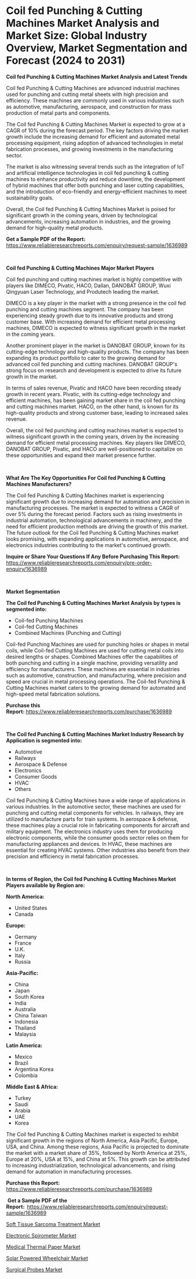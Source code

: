 <p><h1>Coil fed Punching & Cutting Machines Market Analysis and Market Size: Global Industry Overview, Market Segmentation and Forecast (2024 to 2031)</h1></p><p><strong>Coil fed Punching & Cutting Machines Market Analysis and Latest Trends</strong></p>
<p><p>Coil fed Punching & Cutting Machines are advanced industrial machines used for punching and cutting metal sheets with high precision and efficiency. These machines are commonly used in various industries such as automotive, manufacturing, aerospace, and construction for mass production of metal parts and components.</p><p>The Coil fed Punching & Cutting Machines Market is expected to grow at a CAGR of 10% during the forecast period. The key factors driving the market growth include the increasing demand for efficient and automated metal processing equipment, rising adoption of advanced technologies in metal fabrication processes, and growing investments in the manufacturing sector.</p><p>The market is also witnessing several trends such as the integration of IoT and artificial intelligence technologies in coil fed punching & cutting machines to enhance productivity and reduce downtime, the development of hybrid machines that offer both punching and laser cutting capabilities, and the introduction of eco-friendly and energy-efficient machines to meet sustainability goals.</p><p>Overall, the Coil fed Punching & Cutting Machines Market is poised for significant growth in the coming years, driven by technological advancements, increasing automation in industries, and the growing demand for high-quality metal products.</p></p>
<p><strong>Get a Sample PDF of the Report:&nbsp;</strong> <a href="https://www.reliableresearchreports.com/enquiry/request-sample/1636989">https://www.reliableresearchreports.com/enquiry/request-sample/1636989</a></p>
<p>&nbsp;</p>
<p><strong>Coil fed Punching & Cutting Machines Major Market Players</strong></p>
<p><p>Coil fed punching and cutting machines market is highly competitive with players like DIMECO, Pivatic, HACO, Dallan, DANOBAT GROUP, Wuxi Qingyuan Laser Technology, and Produtech leading the market.</p><p>DIMECO is a key player in the market with a strong presence in the coil fed punching and cutting machines segment. The company has been experiencing steady growth due to its innovative products and strong customer base. With increasing demand for efficient metal processing machines, DIMECO is expected to witness significant growth in the market in the coming years.</p><p>Another prominent player in the market is DANOBAT GROUP, known for its cutting-edge technology and high-quality products. The company has been expanding its product portfolio to cater to the growing demand for advanced coil fed punching and cutting machines. DANOBAT GROUP's strong focus on research and development is expected to drive its future growth in the market.</p><p>In terms of sales revenue, Pivatic and HACO have been recording steady growth in recent years. Pivatic, with its cutting-edge technology and efficient machines, has been gaining market share in the coil fed punching and cutting machines market. HACO, on the other hand, is known for its high-quality products and strong customer base, leading to increased sales revenue.</p><p>Overall, the coil fed punching and cutting machines market is expected to witness significant growth in the coming years, driven by the increasing demand for efficient metal processing machines. Key players like DIMECO, DANOBAT GROUP, Pivatic, and HACO are well-positioned to capitalize on these opportunities and expand their market presence further.</p></p>
<p>&nbsp;</p>
<p><strong>What Are The Key Opportunities For Coil fed Punching & Cutting Machines Manufacturers?</strong></p>
<p><p>The Coil fed Punching & Cutting Machines market is experiencing significant growth due to increasing demand for automation and precision in manufacturing processes. The market is expected to witness a CAGR of over 5% during the forecast period. Factors such as rising investments in industrial automation, technological advancements in machinery, and the need for efficient production methods are driving the growth of this market. The future outlook for the Coil fed Punching & Cutting Machines market looks promising, with expanding applications in automotive, aerospace, and electronics industries contributing to the market's continued growth.</p></p>
<p><strong>Inquire or Share Your Questions If Any Before Purchasing This Report:</strong> <a href="https://www.reliableresearchreports.com/enquiry/pre-order-enquiry/1636989">https://www.reliableresearchreports.com/enquiry/pre-order-enquiry/1636989</a></p>
<p>&nbsp;</p>
<p><strong>Market Segmentation</strong></p>
<p><strong>The Coil fed Punching & Cutting Machines Market Analysis by types is segmented into:</strong></p>
<p><ul><li>Coil-fed Punching Machines</li><li>Coil-fed Cutting Machines</li><li>Combined Machines (Punching and Cutting)</li></ul></p>
<p><p>Coil-fed Punching Machines are used for punching holes or shapes in metal coils, while Coil-fed Cutting Machines are used for cutting metal coils into desired lengths or shapes. Combined Machines offer the capabilities of both punching and cutting in a single machine, providing versatility and efficiency for manufacturers. These machines are essential in industries such as automotive, construction, and manufacturing, where precision and speed are crucial in metal processing operations. The Coil-fed Punching & Cutting Machines market caters to the growing demand for automated and high-speed metal fabrication solutions.</p></p>
<p><strong>Purchase this Report:&nbsp;</strong><a href="https://www.reliableresearchreports.com/purchase/1636989">https://www.reliableresearchreports.com/purchase/1636989</a></p>
<p>&nbsp;</p>
<p><strong>The Coil fed Punching & Cutting Machines Market Industry Research by Application is segmented into:</strong></p>
<p><ul><li>Automotive</li><li>Railways</li><li>Aerospace & Defense</li><li>Electronics</li><li>Consumer Goods</li><li>HVAC</li><li>Others</li></ul></p>
<p><p>Coil fed Punching & Cutting Machines have a wide range of applications in various industries. In the automotive sector, these machines are used for punching and cutting metal components for vehicles. In railways, they are utilized to manufacture parts for train systems. In aerospace & defense, these machines play a crucial role in fabricating components for aircraft and military equipment. The electronics industry uses them for producing electronic components, while the consumer goods sector relies on them for manufacturing appliances and devices. In HVAC, these machines are essential for creating HVAC systems. Other industries also benefit from their precision and efficiency in metal fabrication processes.</p></p>
<p>&nbsp;</p>
<p><strong>In terms of Region, the Coil fed Punching & Cutting Machines Market Players available by Region are:</strong></p>
<p>
    <p> <strong> North America: </strong>
        <ul>
            <li>United States</li>
            <li>Canada</li>
        </ul>
        </p> 
    <p> <strong> Europe: </strong>
        <ul>
            <li>Germany</li>
            <li>France</li>
            <li>U.K.</li>
            <li>Italy</li>
            <li>Russia</li>
        </ul>
        </p> 
    <p> <strong> Asia-Pacific: </strong>
        <ul>
            <li>China</li>
            <li>Japan</li>
            <li>South Korea</li>
            <li>India</li>
            <li>Australia</li>
            <li>China Taiwan</li>
            <li>Indonesia</li>
            <li>Thailand</li>
            <li>Malaysia</li>
        </ul>
        </p> 
    <p> <strong> Latin America: </strong>
        <ul>
            <li>Mexico</li>
            <li>Brazil</li>
            <li>Argentina Korea</li>
            <li>Colombia</li>
        </ul>
        </p> 
    <p> <strong> Middle East & Africa: </strong>
        <ul>
            <li>Turkey</li>
            <li>Saudi</li>
            <li>Arabia</li>
            <li>UAE</li>
            <li>Korea</li>
        </ul>
    </p>
    </p>
<p><p>The Coil fed Punching & Cutting Machines market is expected to exhibit significant growth in the regions of North America, Asia Pacific, Europe, USA, and China. Among these regions, Asia Pacific is projected to dominate the market with a market share of 35%, followed by North America at 25%, Europe at 20%, USA at 15%, and China at 5%. This growth can be attributed to increasing industrialization, technological advancements, and rising demand for automation in manufacturing processes.</p></p>
<p><strong>Purchase this Report: </strong><a href="https://www.reliableresearchreports.com/purchase/1636989">https://www.reliableresearchreports.com/purchase/1636989</a></p>
<p>&nbsp;<strong>Get a Sample PDF of the Report:&nbsp;&nbsp;</strong><a href="https://www.reliableresearchreports.com/enquiry/request-sample/1636989">https://www.reliableresearchreports.com/enquiry/request-sample/1636989</a></p>
<p><strong></strong></p>
<p><p><a href="https://medium.com/@myrticecole/decoding-soft-tissue-sarcoma-treatment-market-metrics-market-share-trends-and-growth-patterns-7e48d22b358a">Soft Tissue Sarcoma Treatment Market</a></p><p><a href="https://medium.com/@royross51/electronic-spirometer-market-analysis-and-sze-forecasted-for-period-from-2024-to-2031-aaa2832a1c90">Electronic Spirometer Market</a></p><p><a href="https://medium.com/@royross51/medical-thermal-paper-market-research-report-its-history-and-forecast-2024-to-2031-25e18b9e993f">Medical Thermal Paper Market</a></p><p><a href="https://medium.com/@myrticecole/solar-powered-wheelchair-market-insight-market-trends-growth-forecasted-from-2024-to-2031-05a066eb5753">Solar Powered Wheelchair Market</a></p><p><a href="https://medium.com/@marlonblick/surgical-probes-market-size-cagr-trends-2024-2030-77280a52b989">Surgical Probes Market</a></p></p>